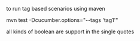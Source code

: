 to run tag based scenarios using maven

mvn test -Dcucumber.options="--tags 'tag1'"

all kinds of boolean are support in the single quotes
